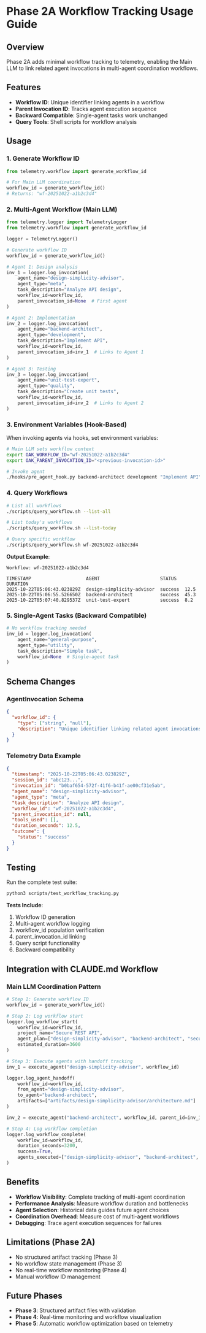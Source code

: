 # Phase 2A Workflow Tracking Usage Guide

## Overview

Phase 2A adds minimal workflow tracking to telemetry, enabling the Main LLM to link related agent invocations in multi-agent coordination workflows.

## Features

- **Workflow ID**: Unique identifier linking agents in a workflow
- **Parent Invocation ID**: Tracks agent execution sequence
- **Backward Compatible**: Single-agent tasks work unchanged
- **Query Tools**: Shell scripts for workflow analysis

## Usage

### 1. Generate Workflow ID

```python
from telemetry.workflow import generate_workflow_id

# For Main LLM coordination
workflow_id = generate_workflow_id()
# Returns: "wf-20251022-a1b2c3d4"
```

### 2. Multi-Agent Workflow (Main LLM)

```python
from telemetry.logger import TelemetryLogger
from telemetry.workflow import generate_workflow_id

logger = TelemetryLogger()

# Generate workflow ID
workflow_id = generate_workflow_id()

# Agent 1: Design analysis
inv_1 = logger.log_invocation(
    agent_name="design-simplicity-advisor",
    agent_type="meta",
    task_description="Analyze API design",
    workflow_id=workflow_id,
    parent_invocation_id=None  # First agent
)

# Agent 2: Implementation
inv_2 = logger.log_invocation(
    agent_name="backend-architect",
    agent_type="development",
    task_description="Implement API",
    workflow_id=workflow_id,
    parent_invocation_id=inv_1  # Links to Agent 1
)

# Agent 3: Testing
inv_3 = logger.log_invocation(
    agent_name="unit-test-expert",
    agent_type="quality",
    task_description="Create unit tests",
    workflow_id=workflow_id,
    parent_invocation_id=inv_2  # Links to Agent 2
)
```

### 3. Environment Variables (Hook-Based)

When invoking agents via hooks, set environment variables:

```bash
# Main LLM sets workflow context
export OAK_WORKFLOW_ID="wf-20251022-a1b2c3d4"
export OAK_PARENT_INVOCATION_ID="<previous-invocation-id>"

# Invoke agent
./hooks/pre_agent_hook.py backend-architect development "Implement API"
```

### 4. Query Workflows

```bash
# List all workflows
./scripts/query_workflow.sh --list-all

# List today's workflows
./scripts/query_workflow.sh --list-today

# Query specific workflow
./scripts/query_workflow.sh wf-20251022-a1b2c3d4
```

**Output Example**:
```
Workflow: wf-20251022-a1b2c3d4

TIMESTAMP                    AGENT                      STATUS   DURATION
2025-10-22T05:06:43.023829Z  design-simplicity-advisor  success  12.5
2025-10-22T05:06:55.526650Z  backend-architect          success  45.3
2025-10-22T05:07:40.829537Z  unit-test-expert           success  8.2
```

### 5. Single-Agent Tasks (Backward Compatible)

```python
# No workflow tracking needed
inv_id = logger.log_invocation(
    agent_name="general-purpose",
    agent_type="utility",
    task_description="Simple task",
    workflow_id=None  # Single-agent task
)
```

## Schema Changes

### AgentInvocation Schema

```json
{
  "workflow_id": {
    "type": ["string", "null"],
    "description": "Unique identifier linking related agent invocations in a multi-agent workflow"
  }
}
```

### Telemetry Data Example

```json
{
  "timestamp": "2025-10-22T05:06:43.023829Z",
  "session_id": "abc123...",
  "invocation_id": "b0baf654-572f-41f6-b41f-ae00cf31e5ab",
  "agent_name": "design-simplicity-advisor",
  "agent_type": "meta",
  "task_description": "Analyze API design",
  "workflow_id": "wf-20251022-a1b2c3d4",
  "parent_invocation_id": null,
  "tools_used": [],
  "duration_seconds": 12.5,
  "outcome": {
    "status": "success"
  }
}
```

## Testing

Run the complete test suite:

```bash
python3 scripts/test_workflow_tracking.py
```

**Tests Include**:
1. Workflow ID generation
2. Multi-agent workflow logging
3. workflow_id population verification
4. parent_invocation_id linking
5. Query script functionality
6. Backward compatibility

## Integration with CLAUDE.md Workflow

### Main LLM Coordination Pattern

```python
# Step 1: Generate workflow ID
workflow_id = generate_workflow_id()

# Step 2: Log workflow start
logger.log_workflow_start(
    workflow_id=workflow_id,
    project_name="Secure REST API",
    agent_plan=["design-simplicity-advisor", "backend-architect", "security-auditor"],
    estimated_duration=3600
)

# Step 3: Execute agents with handoff tracking
inv_1 = execute_agent("design-simplicity-advisor", workflow_id)

logger.log_agent_handoff(
    workflow_id=workflow_id,
    from_agent="design-simplicity-advisor",
    to_agent="backend-architect",
    artifacts=["artifacts/design-simplicity-advisor/architecture.md"]
)

inv_2 = execute_agent("backend-architect", workflow_id, parent_id=inv_1)

# Step 4: Log workflow completion
logger.log_workflow_complete(
    workflow_id=workflow_id,
    duration_seconds=3200,
    success=True,
    agents_executed=["design-simplicity-advisor", "backend-architect", "security-auditor"]
)
```

## Benefits

- **Workflow Visibility**: Complete tracking of multi-agent coordination
- **Performance Analysis**: Measure workflow duration and bottlenecks
- **Agent Selection**: Historical data guides future agent choices
- **Coordination Overhead**: Measure cost of multi-agent workflows
- **Debugging**: Trace agent execution sequences for failures

## Limitations (Phase 2A)

- No structured artifact tracking (Phase 3)
- No workflow state management (Phase 3)
- No real-time workflow monitoring (Phase 4)
- Manual workflow ID management

## Future Phases

- **Phase 3**: Structured artifact files with validation
- **Phase 4**: Real-time monitoring and workflow visualization
- **Phase 5**: Automatic workflow optimization based on telemetry
